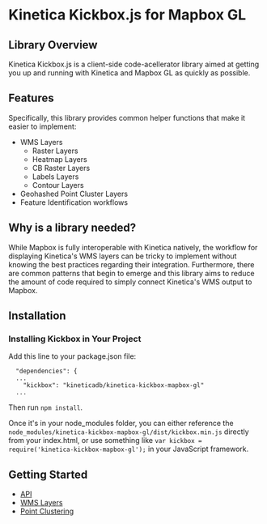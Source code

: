 # Kinetica Kickbox.js for Mapbox GL

## Library Overview
Kinetica Kickbox.js is a client-side code-acellerator library aimed at getting you up and running with Kinetica and Mapbox GL as quickly as possible.

## Features

Specifically, this library provides common helper functions that make it easier to implement:

- WMS Layers
    - Raster Layers
    - Heatmap Layers
    - CB Raster Layers
    - Labels Layers
    - Contour Layers
- Geohashed Point Cluster Layers
- Feature Identification workflows

## Why is a library needed?

While Mapbox is fully interoperable with Kinetica natively, the workflow for displaying Kinetica's WMS layers can be tricky to implement without knowing the best practices regarding their integration. Furthermore, there are common patterns that begin to emerge and this library aims to reduce the amount of code required to simply connect Kinetica's WMS output to Mapbox.

## Installation

### Installing Kickbox in Your Project

Add this line to your package.json file:

```
  "dependencies": {
  ...
    "kickbox": "kineticadb/kinetica-kickbox-mapbox-gl"
  ...
```

Then run `npm install`.

Once it's in your node_modules folder, you can either reference the `node_modules/kinetica-kickbox-mapbox-gl/dist/kickbox.min.js` directly from your index.html, or use something like `var kickbox = require('kinetica-kickbox-mapbox-gl');` in your JavaScript framework.

## Getting Started

- [API](./docs/api.md)
- [WMS Layers](./docs/wms.md)
- [Point Clustering](./docs/point-clustering.md)
